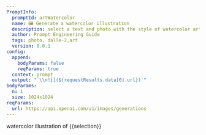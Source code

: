 ```yaml
---
PromptInfo:
  promptId: artWatercolor
  name: 🖼️ Generate a watercolor illustration
  description: select a text and photo with the style of watercolor art will be generated using Dalle-2
  author: Prompt Engineering Guide
  tags: photo, dalle-2,art
  version: 0.0.1
config:
  append:
    bodyParams: false
    reqParams: true
  context: prompt
  output: "`\\n![](${requestResults.data[0].url})`"
bodyParams:
  n: 1
  size: 1024x1024
reqParams:
  url: https://api.openai.com/v1/images/generations
---
```


watercolor illustration of {{selection}}
